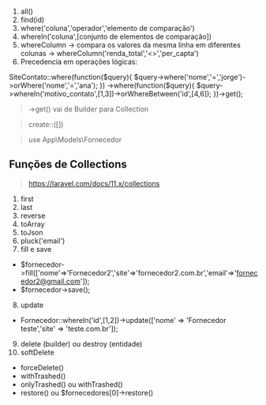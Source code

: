 1. all()
2. find(id)
3. where('coluna','operador','elemento de comparação')
4. whereIn('coluna',[conjunto de elementos de comparação])
5. whereColumn -> compara os valores da mesma linha em diferentes colunas -> whereColumn('renda_total','<>','per_capta')
6. Precedencia em operações lógicas:

SiteContato::where(function($query){ $query->where('nome','=','jorge')->orWhere('nome','=','ana'); })
->where(function($query){ $query->whereIn('motivo_contato',[1,3])->orWhereBetween('id',[4,6]); })->get();

> ->get() vai de Builder para Collection

> create::([])

> use App\Models\Fornecedor

## Funções de Collections

> https://laravel.com/docs/11.x/collections

1. first
2. last
3. reverse
4. toArray
5. toJson
6. pluck('email')
7. fill e save

-   $fornecedor->fill(['nome'=>'Fornecedor2','site'=>'fornecedor2.com.br','email'=>'fornecedor2@gmail.com']);
-   $fornecedor->save();

8. update

-   Fornecedor::whereIn('id',[1,2])->update(['nome' => 'Fornecedor teste','site' => 'teste.com.br']);

9. delete (builder) ou destroy (entidade)
10. softDelete

-   forceDelete()
-   withTrashed()
-   onlyTrashed() ou withTrashed()
-   restore() ou $fornecedores[0]->restore()
